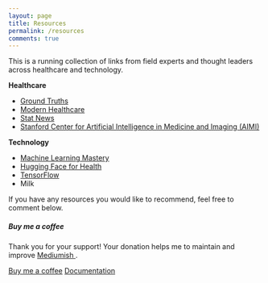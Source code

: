 ```yaml
---
layout: page
title: Resources
permalink: /resources
comments: true
---
```


<div class="row justify-content-between">
<div class="col-md-8 pr-5">

<p>This is a running collection of links from field experts and thought leaders across healthcare and technology.</p>

<p>
<b>Healthcare</b>
<ul>
<li><a href="https://erictopol.substack.com/">Ground Truths</a></li>
<li><a href="https://www.modernhealthcare.com/">Modern Healthcare</a></li>
<li><a href="https://www.statnews.com/">Stat News</a></li>
<li><a href="https://www.youtube.com/c/stanfordaimi">Stanford Center for Artificial Intelligence in Medicine and Imaging (AIMI)</a></li>
</ul>
</p>

<p>
<b>Technology</b>
<ul>
<li><a href="https://machinelearningmastery.com/">Machine Learning Mastery</a></li>
<li><a href="https://huggingface.co/hf4h">Hugging Face for Health</a></li>
<li><a href="https://www.tensorflow.org/">TensorFlow</a></li>
<li>Milk</li>
</ul>
</p>

<p>If you have any resources you would like to recommend, feel free to comment below.</p>

</div>

<div class="col-md-4">

<div class="sticky-top sticky-top-80">
<h5>Buy me a coffee</h5>

<p>Thank you for your support! Your donation helps me to maintain and improve <a target="_blank" href="https://github.com/wowthemesnet/mediumish-theme-jekyll">Mediumish <i class="fab fa-github"></i></a>.</p>

<a target="_blank" href="https://www.wowthemes.net/donate/" class="btn btn-danger">Buy me a coffee</a> <a target="_blank" href="https://bootstrapstarter.com/bootstrap-templates/template-mediumish-bootstrap-jekyll/" class="btn btn-warning">Documentation</a>

</div>
</div>
</div>
